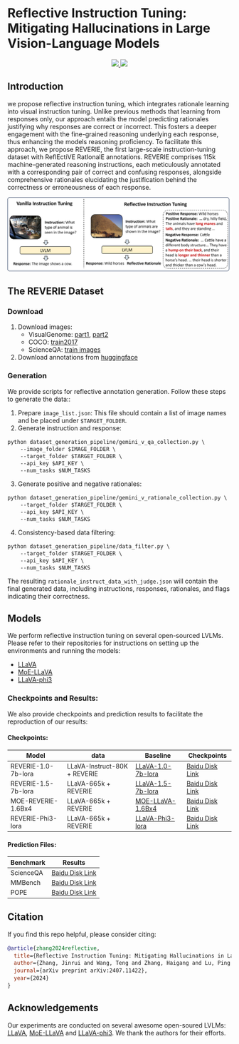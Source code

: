 # Reflective Instruction Tuning: Mitigating Hallucinations in Large Vision-Language Models
<div align="center">
<a src="https://img.shields.io/badge/arXiv-2407.11422-b31b1b.svg" href="https://arxiv.org/abs/2407.11422">
<img src="https://img.shields.io/badge/arXiv-2407.11422-b31b1b.svg">
</a>
<a src="https://img.shields.io/badge/REVERIE-datasets-yellow" href="https://huggingface.co/datasets/zjr2000/REVERIE">
<img src="https://img.shields.io/badge/REVERIE-datasets-yellow">
</a>
</div>

## Introduction

we propose reflective instruction tuning, which integrates rationale learning into visual instruction tuning. Unlike previous methods that learning from responses only, our approach entails the model predicting rationales justifying why responses are correct or incorrect. This fosters a deeper engagement with the fine-grained reasoning underlying each response, thus enhancing the models reasoning proficiency. To facilitate this approach, we propose REVERIE, the first large-scale instruction-tuning dataset with ReflEctiVE RatIonalE annotations. REVERIE comprises 115k machine-generated reasoning instructions, each meticulously annotated with a corresponding pair of correct and confusing responses, alongside comprehensive rationales elucidating the justification behind the correctness or erroneousness of each response.

![Reflective Instruction Tuning](images/reflective_instruction_tuning.png)

## The REVERIE Dataset

### Download
1. Download images:
    - VisualGenome: [part1](https://cs.stanford.edu/people/rak248/VG_100K_2/images.zip), [part2](https://cs.stanford.edu/people/rak248/VG_100K_2/images2.zip) 
    - COCO: [train2017](http://images.cocodataset.org/zips/train2017.zip)
    - ScienceQA: [train images](https://drive.google.com/drive/folders/1w8imCXWYn2LxajmGeGH_g5DaL2rabHev)
2. Download annotations from [huggingface](https://huggingface.co/datasets/zjr2000/REVERIE)

### Generation
We provide scripts for reflective annotation generation. Follow these steps to generate the data::
1. Prepare ```image_list.json```: This file should contain a list of image names and be placed under ```$TARGET_FOLDER```.
2. Generate instruction and response:
```
python dataset_generation_pipeline/gemini_v_qa_collection.py \
    --image_folder $IMAGE_FOLDER \
    --target_folder $TARGET_FOLDER \
    --api_key $API_KEY \
    --num_tasks $NUM_TASKS
```
3. Generate positive and negative rationales:
```
python dataset_generation_pipeline/gemini_v_rationale_collection.py \
    --target_folder $TARGET_FOLDER \
    --api_key $API_KEY \
    --num_tasks $NUM_TASKS
```
4. Consistency-based data filtering:
```
python dataset_generation_pipeline/data_filter.py \
    --target_folder $TARGET_FOLDER \
    --api_key $API_KEY \
    --num_tasks $NUM_TASKS
```
The resulting ```rationale_instruct_data_with_judge.json``` will contain the final generated data, including instructions, responses, rationales, and flags indicating their correctness.

## Models

We perform reflective instruction tuning on several open-sourced LVLMs. Please refer to their repositories for instructions on setting up the environments and running the models: 
- [LLaVA](https://github.com/haotian-liu/LLaVA)
- [MoE-LLaVA](https://github.com/PKU-YuanGroup/MoE-LLaVA) 
- [LLaVA-phi3](https://github.com/mbzuai-oryx/LLaVA-pp)

### Checkpoints and Results:
We also provide checkpoints and prediction results to facilitate the reproduction of our results:
#### Checkpoints:
| Model | data | Baseline | Checkpoints |
|----------|----------|----------|-------|
| REVERIE-1.0-7b-lora   | LLaVA-Instruct-80K + REVERIE |[LLaVA-1.0-7b-lora](https://github.com/haotian-liu/LLaVA)  |    [Baidu Disk Link](https://pan.baidu.com/s/1Yp5gYe5D1_VhDOTBNorHCQ?pwd=xf7e)   |
| REVERIE-1.5-7b-lora    | LLaVA-665k + REVERIE | [LLaVA-1.5-7b-lora](https://github.com/haotian-liu/LLaVA)  |   [Baidu Disk Link](https://pan.baidu.com/s/1UDob1xq3dvjGpv14H7XNSg?pwd=mkzu)    |
| MOE-REVERIE-1.6Bx4   | LLaVA-665k + REVERIE   | [MOE-LLaVA-1.6Bx4](https://github.com/PKU-YuanGroup/MoE-LLaVA)  |[Baidu Disk Link](https://pan.baidu.com/s/1d4d0zXI5TVCmoBwMngWoHg?pwd=osyw)|
| REVERIE-Phi3-lora  | LLaVA-665k + REVERIE   | [LLaVA-Phi3-lora](https://github.com/mbzuai-oryx/LLaVA-pp)  |[Baidu Disk Link](https://pan.baidu.com/s/10DwB0klgmXQNpu-j3xdbJA?pwd=kcua )|
#### Prediction Files:
| Benchmark | Results |
|----------|----------|
| ScienceQA | [Baidu Disk Link](https://pan.baidu.com/s/1_rZVUi_iDNCi1Se9M63Y1A?pwd=o2ss)|
| MMBench | [Baidu Disk Link](https://pan.baidu.com/s/1QYv24gNZW5M0ix88xDW3ag?pwd=527b)|
| POPE | [Baidu Disk Link](https://pan.baidu.com/s/1shVTHFkshstY4CkuRvysKg?pwd=52zo)|

## Citation
If you find this repo helpful, please consider citing:
```bibtex
@article{zhang2024reflective,
  title={Reflective Instruction Tuning: Mitigating Hallucinations in Large Vision-Language Models},
  author={Zhang, Jinrui and Wang, Teng and Zhang, Haigang and Lu, Ping and Zheng, Feng},
  journal={arXiv preprint arXiv:2407.11422},
  year={2024}
}
```

## Acknowledgements
Our experiments are conducted on several awesome open-soured LVLMs: [LLaVA](https://github.com/haotian-liu/LLaVA), [MoE-LLaVA](https://github.com/PKU-YuanGroup/MoE-LLaVA) and [LLaVA-phi3](https://github.com/mbzuai-oryx/LLaVA-pp). We thank the authors for their efforts.
